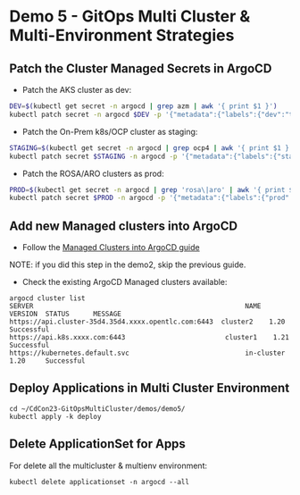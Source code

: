 # Demo 5 - GitOps Multi Cluster & Multi-Environment Strategies

## Patch the Cluster Managed Secrets in ArgoCD  

* Patch the AKS cluster as dev:

```bash
DEV=$(kubectl get secret -n argocd | grep azm | awk '{ print $1 }')
kubectl patch secret -n argocd $DEV -p '{"metadata":{"labels":{"dev":"true"}}}'
```

* Patch the On-Prem k8s/OCP cluster as staging:

```bash
STAGING=$(kubectl get secret -n argocd | grep ocp4 | awk '{ print $1 }')
kubectl patch secret $STAGING -n argocd -p '{"metadata":{"labels":{"staging":"true"}}}'
```

* Patch the ROSA/ARO clusters as prod:

```bash
PROD=$(kubectl get secret -n argocd | grep 'rosa\|aro' | awk '{ print $1 }')
kubectl patch secret $PROD -n argocd -p '{"metadata":{"labels":{"prod":"true"}}}'
```

## Add new Managed clusters into ArgoCD

* Follow the [Managed Clusters into ArgoCD guide](../bootstrap/multicluster.md)

NOTE: if you did this step in the demo2, skip the previous guide.

* Check the existing ArgoCD Managed clusters available:

```
argocd cluster list
SERVER                                                     NAME        VERSION  STATUS      MESSAGE
https://api.cluster-35d4.35d4.xxxx.opentlc.com:6443  cluster2    1.20     Successful
https://api.k8s.xxxx.com:6443                         cluster1    1.21     Successful
https://kubernetes.default.svc                             in-cluster  1.20     Successful
```

## Deploy Applications in Multi Cluster Environment

```
cd ~/CdCon23-GitOpsMultiCluster/demos/demo5/
kubectl apply -k deploy
```

## Delete ApplicationSet for Apps

For delete all the multicluster & multienv environment:

```
kubectl delete applicationset -n argocd --all
```
